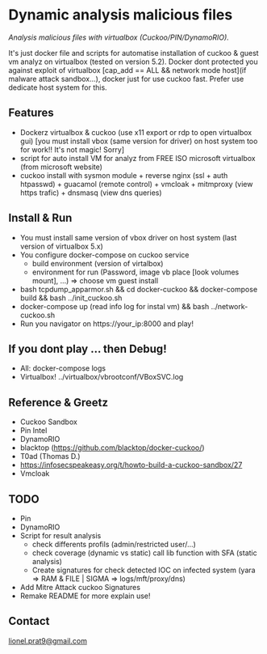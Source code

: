 # Dynamic analysis malicious files
*Analysis malicious files with virtualbox (Cuckoo/PIN/DynamoRIO).*

It's just docker file and scripts for automatise installation of cuckoo & guest vm analyz on virtualbox (tested on version 5.2). 
Docker dont protected you against exploit of virtualbox [cap_add == ALL && network mode host](if malware attack sandbox...), docker just for use cuckoo fast. Prefer use dedicate host system for this.

## Features
- Dockerz virtualbox & cuckoo (use x11 export or rdp to open virtualbox gui) [you must install vbox (same version for driver) on host system too for work!! It's not magic! Sorry]
- script for auto install VM for analyz from FREE ISO microsoft virtualbox (from microsoft website)
- cuckoo install with sysmon module + reverse nginx (ssl + auth htpasswd) + guacamol (remote control) + vmcloak + mitmproxy (view https trafic) + dnsmasq (view dns queries)

## Install & Run
- You must install same version of vbox driver on host system (last version of virtualbox 5.x)
- You configure docker-compose on cuckoo service
  - build environment (version of virtalbox)
  - environment for run (Password, image vb place [look volumes mount], ...) => choose vm guest install
- bash tcpdump_apparmor.sh && cd docker-cuckoo && docker-compose build && bash ../init_cuckoo.sh
- docker-compose up (read info log for instal vm) && bash ../network-cuckoo.sh
- Run you navigator on https://your_ip:8000 and play!

## If you dont play ... then Debug!
- All: docker-compose logs
- Virtualbox! ../virtualbox/vbrootconf/VBoxSVC.log

## Reference & Greetz
- Cuckoo Sandbox
- Pin Intel
- DynamoRIO
- blacktop (https://github.com/blacktop/docker-cuckoo/)
- T0ad (Thomas D.)
- https://infosecspeakeasy.org/t/howto-build-a-cuckoo-sandbox/27
- Vmcloak

## TODO
- Pin
- DynamoRIO
- Script for result analysis
  - check differents profils (admin/restricted user/...)
  - check coverage (dynamic vs static) call lib function with SFA (static analysis)
  - Create signatures for check detected IOC on infected system (yara => RAM & FILE | SIGMA => logs/mft/proxy/dns)
- Add Mitre Attack cuckoo Signatures
- Remake README for more explain use!

## Contact

lionel.prat9@gmail.com
